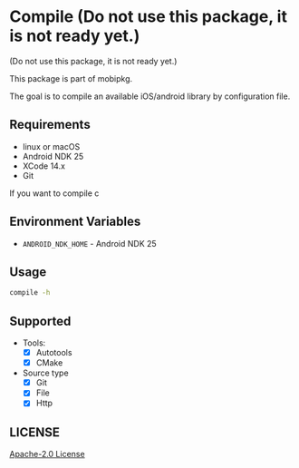 # Compile (Do not use this package, it is not ready yet.)

(Do not use this package, it is not ready yet.)

This package is part of mobipkg.

The goal is to compile an available iOS/android library by configuration file.

## Requirements

- linux or macOS
- Android NDK 25
- XCode 14.x
- Git

If you want to compile c

## Environment Variables

- `ANDROID_NDK_HOME` - Android NDK 25

## Usage

```bash
compile -h
```

## Supported

- Tools:
  - [x] Autotools
  - [x] CMake

- Source type
  - [x] Git
  - [x] File
  - [x] Http

## LICENSE

[Apache-2.0 License](LICENSE)
